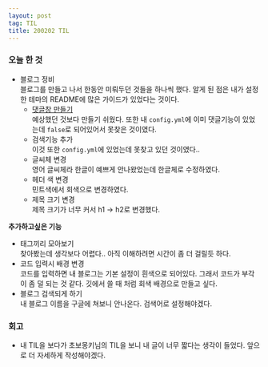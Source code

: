 ```yaml
---
layout: post
tag: TIL
title: 200202 TIL
---
```


### 오늘 한 것
- 블로그 정비
<br>블로그를 만들고 나서 한동안 미뤄두던 것들을 하나씩 했다. 알게 된 점은 내가 설정한 테마의 README에 많은 가이드가 있었다는 것이다.
  - [댓글창 만들기](https://devinlife.com/howto%20github%20pages/blog-disqus/)
    <br>예상했던 것보다 만들기 쉬웠다. 또한 내 `config.yml`에 이미 댓글기능이 있었는데 `false`로 되어있어서 못찾은 것이였다.
  - 검색기능 추가
    <br>이것 또한 `config.yml`에 있었는데 못찾고 있던 것이였다..
  - 글씨체 변경
    <br>영어 글씨체라 한글이 예쁘게 안나왔었는데 한글체로 수정하였다.
  - 헤더 색 변경
    <br>민트색에서 회색으로 변경하였다.
  - 제목 크기 변경
    <br>제목 크기가 너무 커서 h1 -> h2로 변경했다.
    
 
  
    
 **추가하고싶은 기능**
 - 태그끼리 모아보기
   <br>찾아봤는데 생각보다 어렵다.. 아직 이해하려면 시간이 좀 더 걸릴듯 하다.
 - 코드 입력시 배경 변경
   <br>코드를 입력하면 내 블로그는 기본 설정이 흰색으로 되어있다. 그래서 코드가 부각이 좀 덜 되는 것 같다. 깃에서 쓸 때 처럼 회색 배경으로 만들고 싶다.
 - 블로그 검색되게 하기
   <br>내 블로그 이름을 구글에 쳐보니 안나온다. 검색어로 설정해야겠다.
   
### 회고
- 내 TIL을 보다가 초보몽키님의 TIL을 보니 내 글이 너무 짧다는 생각이 들었다. 앞으로 더 자세하게 작성해야겠다.
 
